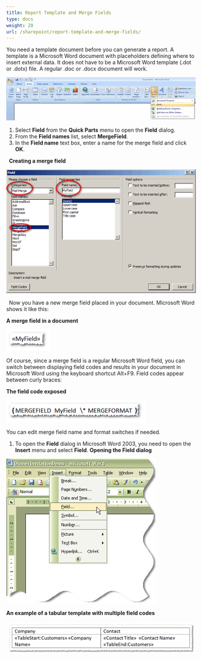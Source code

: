 ```yaml
---
title: Report Template and Merge Fields
type: docs
weight: 20
url: /sharepoint/report-template-and-merge-fields/
---
```


You need a template document before you can generate a report. A template is a Microsoft Word document with placeholders defining where to insert external data. It does not have to be a Microsoft Word template (.dot or .dotx) file. A regular .doc or .docx document will work.

![todo:image_alt_text](report-template-and-merge-fields_1.png)

1. Select **Field** from the **Quick Parts** menu to open the **Field** dialog.
1. From the **Field names** list, select **MergeField**.
1. In the **Field name** text box, enter a name for the merge field and click **OK**.

` `**Creating a merge field** 


![todo:image_alt_text](report-template-and-merge-fields_2.png)



` `Now you have a new merge field placed in your document. Microsoft Word shows it like this: 

**A merge field in a document**

![todo:image_alt_text](report-template-and-merge-fields_3.png)

Of course, since a merge field is a regular Microsoft Word field, you can switch between displaying field codes and results in your document in Microsoft Word using the keyboard shortcut Alt+F9. Field codes appear between curly braces: 

**The field code exposed** 

![todo:image_alt_text](report-template-and-merge-fields_4.png)



You can edit merge field name and format switches if needed.

1. To open the **Field** dialog in Microsoft Word 2003, you need to open the **Insert** menu and select **Field**. 
   **Opening the Field dialog** 

![todo:image_alt_text](report-template-and-merge-fields_5.png)

**An example of a tabular template with multiple field codes**

![todo:image_alt_text](report-template-and-merge-fields_6.png)
